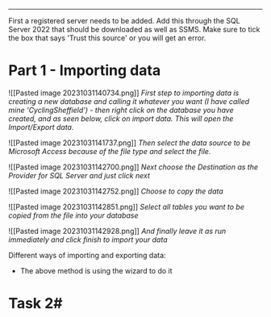 

---

First a registered server needs to be added. Add this through the SQL Server 2022 that should be downloaded as well as SSMS. Make sure to tick the box that says 'Trust this source' or you will get an error.

# Part 1 - Importing data

![[Pasted image 20231031140734.png]]
*First step to importing data is creating a new database and calling it whatever you want (I have called mine 'CyclingSheffield') - then right click on the database you have created, and as seen below, click on import data. This will open the Import/Export data.*


![[Pasted image 20231031141737.png]] 
*Then select the data source to be Microsoft Access because of the file type and select the file.*

![[Pasted image 20231031142700.png]]
*Next choose the Destination as the Provider for SQL Server and just click next*

![[Pasted image 20231031142752.png]]
*Choose to copy the data*

![[Pasted image 20231031142851.png]]
*Select all tables you want to be copied from the file into your database*

![[Pasted image 20231031142928.png]]
*And finally leave it as run immediately and click finish to import your data*

Different ways of importing and exporting data:
- The above method is using the wizard to do it


# Task 2#

